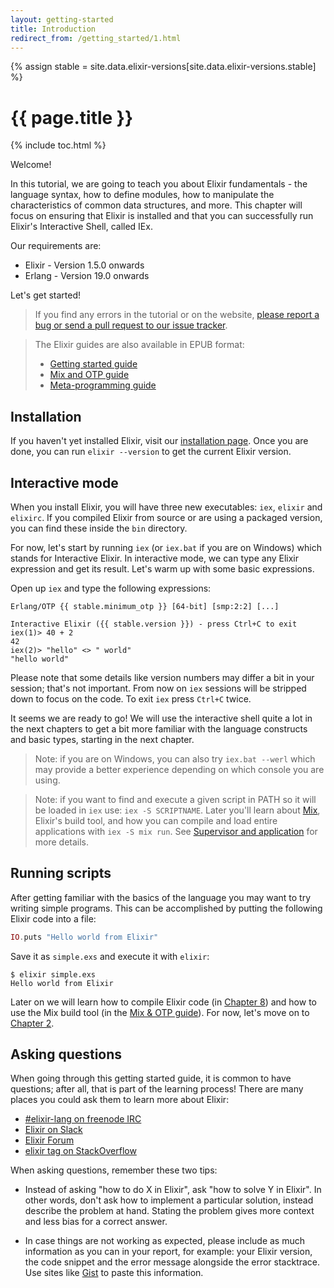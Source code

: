 ```yaml
---
layout: getting-started
title: Introduction
redirect_from: /getting_started/1.html
---
```

{% assign stable = site.data.elixir-versions[site.data.elixir-versions.stable] %}

# {{ page.title }}

{% include toc.html %}

Welcome!

In this tutorial, we are going to teach you about Elixir fundamentals - the language syntax, how to define modules, how to manipulate the characteristics of common data structures, and more. This chapter will focus on ensuring that Elixir is installed and that you can successfully run Elixir's Interactive Shell, called IEx.

Our requirements are:

  * Elixir - Version 1.5.0 onwards
  * Erlang - Version 19.0 onwards

Let's get started!

> If you find any errors in the tutorial or on the website, [please report a bug or send a pull request to our issue tracker](https://github.com/elixir-lang/elixir-lang.github.com).

> The Elixir guides are also available in EPUB format:
>
>   * [Getting started guide](https://repo.hex.pm/guides/elixir/elixir-getting-started-guide.epub)
>   * [Mix and OTP guide](https://repo.hex.pm/guides/elixir/mix-and-otp.epub)
>   * [Meta-programming guide](https://repo.hex.pm/guides/elixir/meta-programming-in-elixir.epub)

## Installation

If you haven't yet installed Elixir, visit our [installation page](/install.html). Once you are done, you can run `elixir --version` to get the current Elixir version.

## Interactive mode

When you install Elixir, you will have three new executables: `iex`, `elixir` and `elixirc`. If you compiled Elixir from source or are using a packaged version, you can find these inside the `bin` directory.

For now, let's start by running `iex` (or `iex.bat` if you are on Windows) which stands for Interactive Elixir. In interactive mode, we can type any Elixir expression and get its result. Let's warm up with some basic expressions.

Open up `iex` and type the following expressions:

```iex
Erlang/OTP {{ stable.minimum_otp }} [64-bit] [smp:2:2] [...]

Interactive Elixir ({{ stable.version }}) - press Ctrl+C to exit
iex(1)> 40 + 2
42
iex(2)> "hello" <> " world"
"hello world"
```

Please note that some details like version numbers may differ a bit in your session; that's not important. From now on `iex` sessions will be stripped down to focus on the code. To exit `iex` press `Ctrl+C` twice.

It seems we are ready to go! We will use the interactive shell quite a lot in the next chapters to get a bit more familiar with the language constructs and basic types, starting in the next chapter.

> Note: if you are on Windows, you can also try `iex.bat --werl` which may provide a better experience depending on which console you are using.

> Note: if you want to find and execute a given script in PATH so it will be loaded in `iex` use: `iex -S SCRIPTNAME`.  Later you'll learn about [Mix](/getting-started/mix-otp/introduction-to-mix.html), Elixir's build tool, and how you can compile and load entire applications with `iex -S mix run`. See [Supervisor and application](/getting-started/mix-otp/supervisor-and-application.html) for more details.

## Running scripts

After getting familiar with the basics of the language you may want to try writing simple programs. This can be accomplished by putting the following Elixir code into a file:

```elixir
IO.puts "Hello world from Elixir"
```

Save it as `simple.exs` and execute it with `elixir`:

```console
$ elixir simple.exs
Hello world from Elixir
```

Later on we will learn how to compile Elixir code (in [Chapter 8](/getting-started/modules-and-functions.html)) and how to use the Mix build tool (in the [Mix & OTP guide](/getting-started/mix-otp/introduction-to-mix.html)). For now, let's move on to [Chapter 2](/getting-started/basic-types.html).

## Asking questions

When going through this getting started guide, it is common to have questions; after all, that is part of the learning process! There are many places you could ask them to learn more about Elixir:

  * [#elixir-lang on freenode IRC](irc://irc.freenode.net/elixir-lang)
  * [Elixir on Slack](https://elixir-slackin.herokuapp.com/)
  * [Elixir Forum](http://elixirforum.com)
  * [elixir tag on StackOverflow](https://stackoverflow.com/questions/tagged/elixir)

When asking questions, remember these two tips:

  * Instead of asking "how to do X in Elixir", ask "how to solve Y in Elixir". In other words, don't ask how to implement a particular solution, instead describe the problem at hand. Stating the problem gives more context and less bias for a correct answer.

  * In case things are not working as expected, please include as much information as you can in your report, for example: your Elixir version, the code snippet and the error message alongside the error stacktrace. Use sites like [Gist](https://gist.github.com/) to paste this information.
